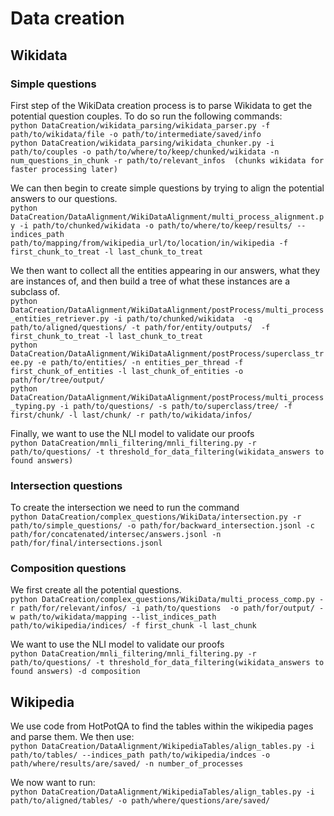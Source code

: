 # Data creation

## Wikidata 

### Simple questions

First step of the WikiData creation process is to parse Wikidata to get the potential question couples. To do so run the
following commands:  
`python DataCreation/wikidata_parsing/wikidata_parser.py -f path/to/wikidata/file -o path/to/intermediate/saved/info`  
`python DataCreation/wikidata_parsing/wikidata_chunker.py -i path/to/couples -o path/to/where/to/keep/chunked/wikidata
-n num_questions_in_chunk -r path/to/relevant_infos  (chunks wikidata for faster processing later)`

We can then begin to create simple questions by trying to align the potential answers to our questions.  
`python DataCreation/DataAlignment/WikiDataAlignment/multi_process_alignment.py -i path/to/chunked/wikidata -o path/to/where/to/keep/results/
--indices_path path/to/mapping/from/wikipedia_url/to/location/in/wikipedia -f first_chunk_to_treat -l last_chunk_to_treat`

We then want to collect all the entities appearing in our answers, what they are instances of, and then build a tree of what these
instances are a subclass of.  
`python DataCreation/DataAlignment/WikiDataAlignment/postProcess/multi_process_entities_retriever.py -i path/to/chunked/wikidata 
-q path/to/aligned/questions/ -t path/for/entity/outputs/  -f first_chunk_to_treat -l last_chunk_to_treat`  
`python DataCreation/DataAlignment/WikiDataAlignment/postProcess/superclass_tree.py -e path/to/entities/ -n entities_per_thread
-f first_chunk_of_entities -l last_chunk_of_entities -o path/for/tree/output/`  
`python DataCreation/DataAlignment/WikiDataAlignment/postProcess/multi_process_typing.py -i path/to/questions/ -s path/to/superclass/tree/
-f first/chunk/ -l last/chunk/ -r path/to/wikidata/infos/`

Finally, we want to use the NLI model to validate our proofs  
`python DataCreation/mnli_filtering/mnli_filtering.py -r path/to/questions/ -t threshold_for_data_filtering(wikidata_answers to found answers)`


### Intersection questions

To create the intersection we need to run the command  
`python DataCreation/complex_questions/WikiData/intersection.py -r path/to/simple_questions/ -o path/for/backward_intersection.jsonl
-c path/for/concatenated/intersec/answers.jsonl -n path/for/final/intersections.jsonl`


### Composition questions

We first create all the potential questions.   
`python DataCreation/complex_questions/WikiData/multi_process_comp.py -r path/for/relevant/infos/ -i path/to/questions 
-o path/for/output/ -w path/to/wikidata/mapping --list_indices_path path/to/wikipedia/indices/ -f first_chunk -l last_chunk`

We want to use the NLI model to validate our proofs  
`python DataCreation/mnli_filtering/mnli_filtering.py -r path/to/questions/ -t threshold_for_data_filtering(wikidata_answers to found answers)
-d composition`

## Wikipedia

We use code from HotPotQA to find the tables within the wikipedia pages and parse them. We then use:  
``python DataCreation/DataAlignment/WikipediaTables/align_tables.py -i path/to/tables/ --indices_path path/to/wikipedia/indces
-o path/where/results/are/saved/ -n number_of_processes``   

We now want to run:  
``python DataCreation/DataAlignment/WikipediaTables/align_tables.py -i path/to/aligned/tables/ -o path/where/questions/are/saved/``
